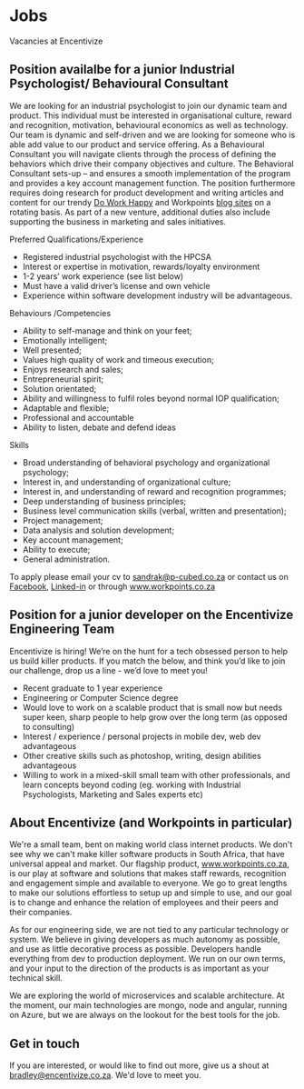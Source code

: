 # Jobs
Vacancies at Encentivize


## Position availalbe for a junior Industrial Psychologist/ Behavioural Consultant
We are looking for an industrial psychologist to join our dynamic team and product. This individual must be interested in organisational culture, reward and recognition, motivation, behavioural economics as well as technology.
Our team is dynamic and self-driven and we are looking for someone who is able add value to our product and service offering.
As a Behavioural Consultant you will navigate clients through the process of defining the behaviors which drive their company objectives and culture. The Behavioral Consultant sets-up – and ensures a smooth implementation of the program and provides a key account management function. The position furthermore requires doing research for product development and writing articles and content for our trendy [Do Work Happy](http://doworkhappy.co.za) and Workpoints [blog sites](http://blog.workpoints.co.za/) on a rotating basis. As part of a new venture, additional duties also include supporting the business in marketing and sales initiatives.

Preferred Qualifications/Experience

- Registered industrial psychologist with the HPCSA
- Interest or expertise in motivation, rewards/loyalty environment
- 1-2 years’ work experience (see list below)
- Must have a valid driver’s license and own vehicle
- Experience within software development industry will be advantageous.
  
Behaviours /Competencies

- Ability to self-manage and think on your feet;
- Emotionally intelligent;
- Well presented;
- Values high quality of work and timeous execution;
- Enjoys research and sales;
- Entrepreneurial spirit;
- Solution orientated;
- Ability and willingness to fulfil roles beyond normal IOP qualification;
- Adaptable and flexible;
- Professional and accountable
- Ability to listen, debate and defend ideas

Skills

- Broad understanding of behavioral psychology and organizational psychology;
- Interest in, and understanding of organizational culture;
- Interest in, and understanding of reward and recognition programmes;
- Deep understanding of business principles;
- Business level communication skills (verbal, written and presentation);
- Project management;
- Data analysis and solution development;
- Key account management;
- Ability to execute;
- General administration.

To apply please email your cv to sandrak@p-cubed.co.za or contact us on [Facebook](https://www.facebook.com/workpoints), [Linked-in](https://www.linkedin.com/company/workpoints) or through www.workpoints.co.za

## Position for a junior developer on the Encentivize Engineering Team
Encentivize is hiring! We’re on the hunt for a tech obsessed person to help us build killer products. If you match the below, and think you’d like to join our challenge, drop us a line - we’d love to meet you! 

- Recent graduate to 1 year experience
- Engineering or Computer Science degree
- Would love to work on a scalable product that is small now but needs super keen, sharp people to help grow over the long term (as opposed to consulting)
- Interest / experience / personal projects in mobile dev, web dev advantageous
- Other creative skills such as photoshop, writing, design abilities advantageous
- Willing to work in a mixed-skill small team with other professionals, and learn concepts beyond coding (eg. working with Industrial Psychologists, Marketing and Sales experts etc)
 
## About Encentivize (and Workpoints in particular)
We're a small team, bent on making world class internet products. We don't see why we can't make killer software products in South Africa, that have universal appeal and market. Our flagship product, www.workpoints.co.za, is our play at software and solutions that makes staff rewards, recognition and engagement simple and available to everyone. We go to great lengths to make our solutions effortless to setup up and simple to use, and our goal is to change and enhance the relation of employees and their peers and their companies. 
 
As for our engineering side, we are not tied to any particular technology or system. We believe in giving developers as much autonomy as possible, and use as little decorative process as possible. Developers handle everything from dev to production deployment. We run on our own terms, and your input to the direction of the products is as important as your technical skill. 
 
We are exploring the world of microservices and scalable architecture. At the moment, our main technologies are mongo, node and angular, running on Azure, but we are always on the lookout for the best tools for the job.

## Get in touch
If you are interested, or would like to find out more, give us a shout at bradley@encentivize.co.za. We'd love to meet you. 
